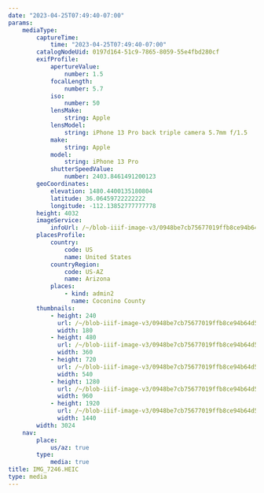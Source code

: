 ```yaml
---
date: "2023-04-25T07:49:40-07:00"
params:
    mediaType:
        captureTime:
            time: "2023-04-25T07:49:40-07:00"
        catalogNodeUid: 0197d164-51c9-7865-8059-55e4fbd280cf
        exifProfile:
            apertureValue:
                number: 1.5
            focalLength:
                number: 5.7
            iso:
                number: 50
            lensMake:
                string: Apple
            lensModel:
                string: iPhone 13 Pro back triple camera 5.7mm f/1.5
            make:
                string: Apple
            model:
                string: iPhone 13 Pro
            shutterSpeedValue:
                number: 2403.8461491200123
        geoCoordinates:
            elevation: 1480.4400135180804
            latitude: 36.06459722222222
            longitude: -112.13852777777778
        height: 4032
        imageService:
            infoUrl: /~/blob-iiif-image-v3/0948be7cb75677019ffb8ce94b64d5997e73b2abc3253c2ae569ad1f1e30f227/info.json
        placesProfile:
            country:
                code: US
                name: United States
            countryRegion:
                code: US-AZ
                name: Arizona
            places:
                - kind: admin2
                  name: Coconino County
        thumbnails:
            - height: 240
              url: /~/blob-iiif-image-v3/0948be7cb75677019ffb8ce94b64d5997e73b2abc3253c2ae569ad1f1e30f227/full/180%2C240/0/default.jpg
              width: 180
            - height: 480
              url: /~/blob-iiif-image-v3/0948be7cb75677019ffb8ce94b64d5997e73b2abc3253c2ae569ad1f1e30f227/full/360%2C480/0/default.jpg
              width: 360
            - height: 720
              url: /~/blob-iiif-image-v3/0948be7cb75677019ffb8ce94b64d5997e73b2abc3253c2ae569ad1f1e30f227/full/540%2C720/0/default.jpg
              width: 540
            - height: 1280
              url: /~/blob-iiif-image-v3/0948be7cb75677019ffb8ce94b64d5997e73b2abc3253c2ae569ad1f1e30f227/full/960%2C1280/0/default.jpg
              width: 960
            - height: 1920
              url: /~/blob-iiif-image-v3/0948be7cb75677019ffb8ce94b64d5997e73b2abc3253c2ae569ad1f1e30f227/full/1440%2C1920/0/default.jpg
              width: 1440
        width: 3024
    nav:
        place:
            us/az: true
        type:
            media: true
title: IMG_7246.HEIC
type: media
---
```

